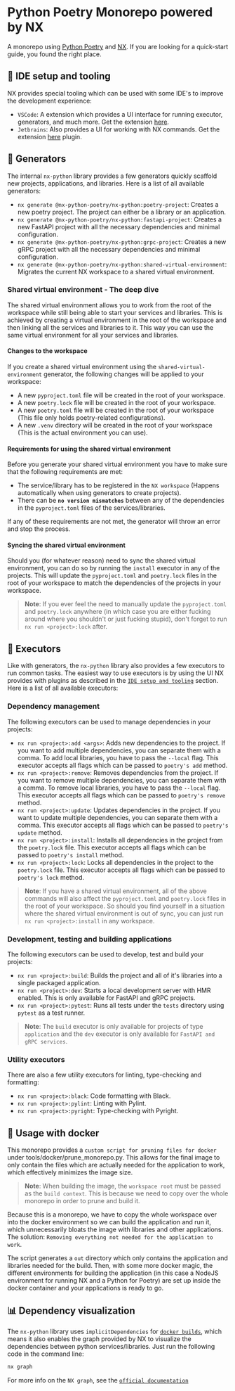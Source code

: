 # Python Poetry Monorepo powered by NX
A monorepo using [Python Poetry](https://python-poetry.org/) and [NX](https://nx.dev/). If you are looking for a quick-start guide, you found the right place.


## 🔧 IDE setup and tooling <a name="ide-setup-and-tooling"></a>
NX provides special tooling which can be used with some IDE's to improve the development experience:

- `VSCode`: A extension which provides a UI interface for running executor, generators, and much more. Get the extension [here](https://marketplace.visualstudio.com/items?itemName=nrwl.angular-console).
- `Jetbrains`: Also provides a UI for working with NX commands. Get the extension [here](https://plugins.jetbrains.com/plugin/21060-nx-console) plugin.


## 🚀 Generators
The internal `nx-python` library provides a few generators quickly scaffold new projects, applications, and libraries. Here is a list of all available generators:

- `nx generate @nx-python-poetry/nx-python:poetry-project`: Creates a new poetry project. The project can either be a library or an application.
- `nx generate @nx-python-poetry/nx-python:fastapi-project`: Creates a new FastAPI project with all the necessary dependencies and minimal configuration.
- `nx generate @nx-python-poetry/nx-python:grpc-project`: Creates a new gRPC project with all the necessary dependencies and minimal configuration.
- `nx generate @nx-python-poetry/nx-python:shared-virtual-environment`: Migrates the current NX workspace to a shared virtual environment.


### Shared virtual environment - The deep dive
The shared virtual environment allows you to work from the root of the workspace while still being able to start your services and libraries. This is achieved by creating a virtual environment in the root of the workspace and then linking all the services and libraries to it. This way you can use the same virtual environment for all your services and libraries.

#### Changes to the workspace
If you create a shared virtual environment using the `shared-virtual-environment` generator, the following changes will be applied to your workspace:

- A new `pyproject.toml` file will be created in the root of your workspace.
- A new `poetry.lock` file will be created in the root of your workspace.
- A new `poetry.toml` file will be created in the root of your workspace (This file only holds poetry-related configurations).
- A new `.venv` directory will be created in the root of your workspace (This is the actual environment you can use).


#### Requirements for using the shared virtual environment
Before you generate your shared virtual environment you have to make sure that the following requirements are met:
- The service/library has to be registered in the `NX workspace` (Happens automatically when using generators to create projects).
- There can be **`no version mismatches`** between any of the dependencies in the `pyproject.toml` files of the services/libraries.

If any of these requirements are not met, the generator will throw an error and stop the process.


#### Syncing the shared virtual environment
Should you (for whatever reason) need to sync the shared virtual environment, you can do so by running the `install` executor in any of the projects. This will update the `pyproject.toml` and `poetry.lock` files in the root of your workspace to match the dependencies of the projects in your workspace.

> **Note**: If you ever feel the need to manually update the `pyproject.toml` and `poetry.lock` anywhere (in which case you are either fucking around where you shouldn't or just fucking stupid), don't forget to run `nx run <project>:lock` after.


## 📜 Executors
Like with generators, the `nx-python` library also provides a few executors to run common tasks. The easiest way to use executors is by using the UI NX provides with plugins as described in the [`IDE setup and tooling`](#ide-setup-and-tooling) section. Here is a list of all available executors:


### Dependency management
The following executors can be used to manage dependencies in your projects:

- `nx run <project>:add <args>`: Adds new dependencies to the project. If you want to add multiple dependencies, you can separate them with a comma. To add local libraries, you have to pass the `--local` flag. This executor accepts all flags which can be passed to `poetry's add` method.
- `nx run <project>:remove`: Removes dependencies from the project. If you want to remove multiple dependencies, you can separate them with a comma. To remove local libraries, you have to pass the `--local` flag. This executor accepts all flags which can be passed to `poetry's remove` method.
- `nx run <project>:update`: Updates dependencies in the project. If you want to update multiple dependencies, you can separate them with a comma. This executor accepts all flags which can be passed to `poetry's update` method.
- `nx run <project>:install`: Installs all dependencies in the project from the `poetry.lock` file. This executor accepts all flags which can be passed to `poetry's install` method.
- `nx run <project>:lock`: Locks all dependencies in the project to the `poetry.lock` file. This executor accepts all flags which can be passed to `poetry's lock` method.

> **Note**: If you have a shared virtual environment, all of the above commands will also affect the `pyproject.toml` and `poetry.lock` files in the root of your workspace. So should you find yourself in a situation where the shared virtual environment is out of sync, you can just run `nx run <project>:install` in any workspace.


### Development, testing and building applications
The following executors can be used to develop, test and build your projects:

- `nx run <project>:build`: Builds the project and all of it's libraries into a single packaged application.
- `nx run <project>:dev`: Starts a local development server with HMR enabled. This is only available for FastAPI and gRPC projects.
- `nx run <project>:pytest`: Runs all tests under the `tests` directory using `pytest` as a test runner.

> **Note**: The `build` executor is only available for projects of type `application` and the `dev` executor is only available for `FastAPI and gRPC services`.


### Utility executors
There are also a few utility executors for linting, type-checking and formatting:

- `nx run <project>:black`: Code formatting with Black.
- `nx run <project>:pylint`: Linting with Pylint.
- `nx run <project>:pyright`: Type-checking with Pyright.


## 🐳 Usage with docker <a name="usage-with-docker"></a>
This monorepo provides a `custom script for pruning files for docker` under tools/docker/prune_monorepo.py. This allows for the final image to only contain the files which are actually needed for the application to work, which effectively minimizes the image size.

> **Note**: When building the image, the `workspace root` must be passed as the `build context`. This is because we need to copy over the whole monorepo in order to prune and build it.

Because this is a monorepo, we have to copy the whole workspace over into the docker environment so we can build the application and run it, which unnecessarily bloats the image with libraries and other applications. The solution: `Removing everything not needed for the application to work`.

The script generates a `out` directory which only contains the application and libraries needed for the build. Then, with some more docker magic, the different environments for building the application (in this case a NodeJS environment for running NX and a Python for Poetry) are set up inside the docker container and your applications is ready to go.


## 📊 Dependency visualization
The `nx-python` library uses `implicitDependencies` for [`docker builds`](#usage-with-docker), which means it also enables the graph provided by NX to visualize the dependencies between python services/libraries. Just run the following code in the command line:

```bash
nx graph
```

For more info on the `NX graph`, see the [`official documentation`](https://nx.dev/core-features/explore-graph#explore-the-graph)
